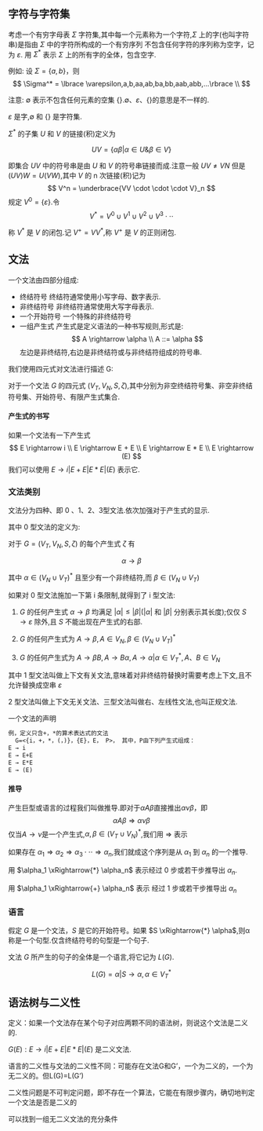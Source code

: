 
## 字符与字符集

考虑一个有穷字母表 $\Sigma$ 字符集,其中每一个元素称为一个字符,$\Sigma$ 上的字(也叫字符串)是指由 $\Sigma$ 中的字符所构成的一个有穷序列
不包含任何字符的序列称为空字，记为 $\varepsilon$. 用 $\Sigma^*$ 表示 $\Sigma$ 上的所有字的全体，包含空字.

例如: 设 $\Sigma = \lbrace a ,b  \rbrace$，则 
$$
		\Sigma^* = \lbrace \varepsilon,a,b,aa,ab,ba,bb,aab,abb,...\rbrace \\
$$


注意: $\emptyset$ 表示不包含任何元素的空集 $\lbrace \rbrace$.$\emptyset$、$\varepsilon$、$\lbrace \rbrace$的意思是不一样的.

$\varepsilon$ 是字,$\emptyset$ 和 $\lbrace \rbrace$ 是字符集.

$\Sigma^*$ 的子集 $U$ 和 $V$ 的链接(积)定义为

$$
		UV = \lbrace \alpha\beta \vert \alpha \in U \& \beta \in V \rbrace
$$

即集合 $UV$ 中的符号串是由 $U$ 和 $V$ 的符号串链接而成.注意一般 $UV \neq VN$ 但是 $(UV)W = U(VW)$,其中 $V$ 的 n 次链接(积)记为
$$
		V^n = \underbrace{VV \cdot \cdot \cdot V}_n
$$
规定 $V^0 = \lbrace \varepsilon \rbrace$.令
$$
		V^* = V^0 \cup V^1 \cup V^2 \cup V^3 \cdot\cdot\cdot
$$

称 $V^*$ 是 $V$ 的闭包.记 $V^+ = VV^*$,称 $V^+$ 是 $V$ 的正则闭包.

## 文法

一个文法由四部分组成:
  - 终结符号
		终结符通常使用小写字母、数字表示.
  - 非终结符号
		非终结符通常使用大写字母表示.
  - 一个开始符号
		一个特殊的非终结符号
  - 一组产生式
		产生式是定义语法的一种书写规则,形式是:
$$
A \rightarrow \alpha \\
A ::= \alpha
$$
		左边是非终结符,右边是非终结符或与非终结符组成的符号串.

我们使用四元式对文法进行描述 G:

对于一个文法 $G$ 的四元式 $(V_T,V_N,S,\zeta)$,其中分别为非空终结符号集、非空非终结符号集、开始符号、有限产生式集合.

#### 产生式的书写

如果一个文法有一下产生式
$$
		E \rightarrow i \\
		E \rightarrow E + E \\
		E \rightarrow E * E \\
		E \rightarrow (E)
$$
我们可以使用 $E \rightarrow i|E+E|E*E|(E)$ 表示它.

### 文法类别

文法分为四种、即 0 、1、2、3型文法.依次加强对于产生式的显示.

其中 0 型文法的定义为:

对于 $G = (V_T,V_N,S,\zeta)$ 的每个产生式 $\zeta$ 有

$$\alpha \rightarrow \beta$$

其中 $\alpha \in (V_N \cup V_T)^*$ 且至少有一个非终结符,而 $\beta \in (V_N \cup V_T)$

如果对 0 型文法施加一下第 i 条限制,就得到了 i 型文法:

1. $G$ 的任何产生式 $\alpha \rightarrow \beta$ 均满足 $\lvert \alpha \rvert \leq \lvert \beta \rvert$($\lvert \alpha \rvert$ 和 $\lvert \beta \rvert$ 分别表示其长度);仅仅 $S \rightarrow \varepsilon$ 除外,且 $S$ 不能出现在产生式的右部.

2. $G$ 的任何产生式为 $A \rightarrow \beta,A \in V_N,\beta \in (V_N \cup V_T)^*$

3. $G$ 的任何产生式为 $A \rightarrow \beta B,A \rightarrow B\alpha,A \rightarrow \alpha \vert \alpha \in V_T^*,A、B \in V_N$

其中 1 型文法叫做上下文有关文法,意味着对非终结符替换时需要考虑上下文,且不允许替换成空串 $\varepsilon$

2 型文法叫做上下文无关文法、三型文法叫做右、左线性文法,也叫正规文法.

一个文法的声明
```txt
例，定义只含+，*的算术表达式的文法
  G=<{i，+，*，(，)}，{E}，E， P>， 其中，P由下列产生式组成：
E → i
E → E+E
E → E*E
E → (E)
```

#### 推导

产生巨型或语言的过程我们叫做推导.即对于$\alpha A \beta$直接推出$\alpha \nu \beta$，即
$$
		\alpha A \beta \Rightarrow \alpha \nu \beta
$$
仅当$A \rightarrow \nu$是一个产生式,$\alpha,\beta \in (V_T \cup V_N)^*$,我们用 $\Rightarrow$ 表示

如果存在 $\alpha_1 \Rightarrow \alpha_2 \Rightarrow \alpha_3 \cdot\cdot\cdot \Rightarrow \alpha_n$,我们就成这个序列是从 $\alpha_1$ 到 $\alpha_n$ 的一个推导. 

用 $\alpha_1 \xRightarrow{*} \alpha_n$ 表示经过 0 步或若干步推导出 $\alpha_n$.

用 $\alpha_1 \xRightarrow{+} \alpha_n$ 表示 经过 1 步或若干步推导出 $\alpha_n$


### 语言

假定 $G$ 是一个文法，$S$ 是它的开始符号。如果 $S \xRightarrow{*} \alpha$,则α称是一个句型.仅含终结符号的句型是一个句子.

文法 $G$ 所产生的句子的全体是一个语言,将它记为 $L(G)$.

$$
		L(G) = {\alpha \vert S \rightarrow \alpha,\alpha \in V_T^*}
$$

## 语法树与二义性

定义：如果一个文法存在某个句子对应两颗不同的语法树，则说这个文法是二义的.

$G(E): E \rightarrow i|E+E|E*E|(E)$ 是二义文法.

语言的二义性与文法的二义性不同：可能存在文法G和G’，一个为二义的，一个为无二义的。但L(G)=L(G’)

二义性问题是不可判定问题，即不存在一个算法，它能在有限步骤内，确切地判定一个文法是否是二义的

可以找到一组无二义文法的充分条件

